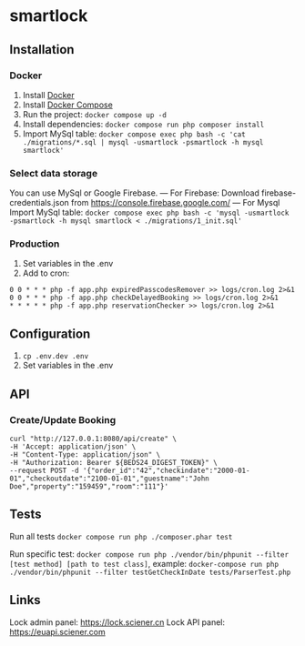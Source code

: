 # smartlock #

## Installation ##

### Docker ###
1. Install [Docker](https://docs.docker.com/engine/installation/linux/ubuntu/)
2. Install [Docker Compose](https://docs.docker.com/compose/install/)
3. Run the project: `docker compose up -d`
4. Install dependencies: `docker compose run php composer install`
5. Import MySql table: `docker compose exec php bash -c 'cat ./migrations/*.sql | mysql -usmartlock -psmartlock -h mysql smartlock'`

### Select data storage ###
You can use MySql or Google Firebase.
— For Firebase: Download firebase-credentials.json from https://console.firebase.google.com/
— For Mysql Import MySql table: `docker compose exec php bash -c 'mysql -usmartlock -psmartlock -h mysql smartlock < ./migrations/1_init.sql'`

### Production ###
1. Set variables in the .env
2. Add to cron:

```
0 0 * * * php -f app.php expiredPasscodesRemover >> logs/cron.log 2>&1
0 0 * * * php -f app.php checkDelayedBooking >> logs/cron.log 2>&1
* * * * * php -f app.php reservationChecker >> logs/cron.log 2>&1
```

## Configuration ##
1. `cp .env.dev .env`
2. Set variables in the .env

## API

### Create/Update Booking
```shell
curl "http://127.0.0.1:8080/api/create" \
-H 'Accept: application/json' \
-H "Content-Type: application/json" \
-H "Authorization: Bearer ${BEDS24_DIGEST_TOKEN}" \
--request POST -d '{"order_id":"42","checkindate":"2000-01-01","checkoutdate":"2100-01-01","guestname":"John Doe","property":"159459","room":"111"}'
```

## Tests ##
Run all tests `docker compose run php ./composer.phar test`

Run specific test:  `docker compose run php ./vendor/bin/phpunit --filter [test method] [path to test class]`, example: `docker-compose run php ./vendor/bin/phpunit --filter testGetCheckInDate tests/ParserTest.php`

## Links

Lock admin panel: https://lock.sciener.cn
Lock API panel: https://euapi.sciener.com
